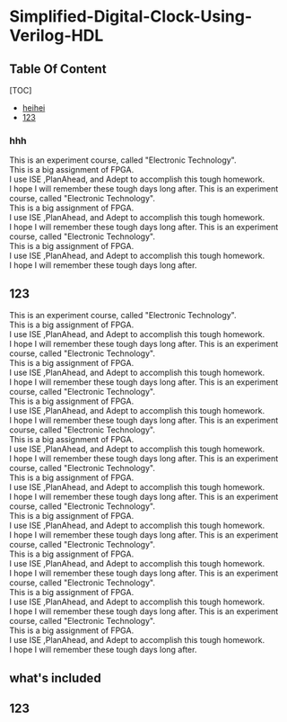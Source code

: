 # Simplified-Digital-Clock-Using-Verilog-HDL
## Table Of Content

[TOC]

- [heihei](#123)
- [123](#whatis-included)
### hhh
This is an experiment course, called "Electronic Technology".  
This is a big assignment of FPGA.  
I use ISE ,PlanAhead, and Adept to accomplish this tough homework.  
I hope I will remember these tough days long after.
This is an experiment course, called "Electronic Technology".  
This is a big assignment of FPGA.  
I use ISE ,PlanAhead, and Adept to accomplish this tough homework.  
I hope I will remember these tough days long after.
This is an experiment course, called "Electronic Technology".  
This is a big assignment of FPGA.  
I use ISE ,PlanAhead, and Adept to accomplish this tough homework.  
I hope I will remember these tough days long after.
## 123
This is an experiment course, called "Electronic Technology".  
This is a big assignment of FPGA.  
I use ISE ,PlanAhead, and Adept to accomplish this tough homework.  
I hope I will remember these tough days long after.
This is an experiment course, called "Electronic Technology".  
This is a big assignment of FPGA.  
I use ISE ,PlanAhead, and Adept to accomplish this tough homework.  
I hope I will remember these tough days long after.
This is an experiment course, called "Electronic Technology".  
This is a big assignment of FPGA.  
I use ISE ,PlanAhead, and Adept to accomplish this tough homework.  
I hope I will remember these tough days long after.
This is an experiment course, called "Electronic Technology".  
This is a big assignment of FPGA.  
I use ISE ,PlanAhead, and Adept to accomplish this tough homework.  
I hope I will remember these tough days long after.
This is an experiment course, called "Electronic Technology".  
This is a big assignment of FPGA.  
I use ISE ,PlanAhead, and Adept to accomplish this tough homework.  
I hope I will remember these tough days long after.
This is an experiment course, called "Electronic Technology".  
This is a big assignment of FPGA.  
I use ISE ,PlanAhead, and Adept to accomplish this tough homework.  
I hope I will remember these tough days long after.
This is an experiment course, called "Electronic Technology".  
This is a big assignment of FPGA.  
I use ISE ,PlanAhead, and Adept to accomplish this tough homework.  
I hope I will remember these tough days long after.
This is an experiment course, called "Electronic Technology".  
This is a big assignment of FPGA.  
I use ISE ,PlanAhead, and Adept to accomplish this tough homework.  
I hope I will remember these tough days long after.
This is an experiment course, called "Electronic Technology".  
This is a big assignment of FPGA.  
I use ISE ,PlanAhead, and Adept to accomplish this tough homework.  
I hope I will remember these tough days long after.
## what's included
## 123
